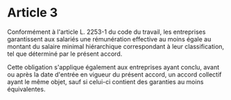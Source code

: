 # Article 3

Conformément à l'article L. 2253-1 du code du travail, les entreprises garantissent aux salariés une rémunération effective au moins égale au montant du salaire minimal hiérarchique correspondant à leur classification, tel que déterminé par le présent accord.

Cette obligation s'applique également aux entreprises ayant conclu, avant ou après la date d'entrée en vigueur du présent accord, un accord collectif ayant le même objet, sauf si celui-ci contient des garanties au moins équivalentes.


